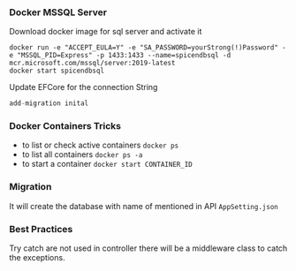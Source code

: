 ### Docker MSSQL Server
Download docker image for sql server and activate it
```docker
docker run -e "ACCEPT_EULA=Y" -e "SA_PASSWORD=yourStrong(!)Password" -e "MSSQL_PID=Express" -p 1433:1433 --name=spicendbsql -d mcr.microsoft.com/mssql/server:2019-latest
docker start spicendbsql

```

Update EFCore for the connection String
```csharp
add-migration inital

````

### Docker Containers Tricks
-   to list or check active containers `docker ps`
-   to list all containers `docker ps -a`
-   to start a container `docker start CONTAINER_ID`

### Migration
It will create the database with name of mentioned in API `AppSetting.json`



### Best Practices
Try catch are not used in controller there will be a middleware class to catch the exceptions.
